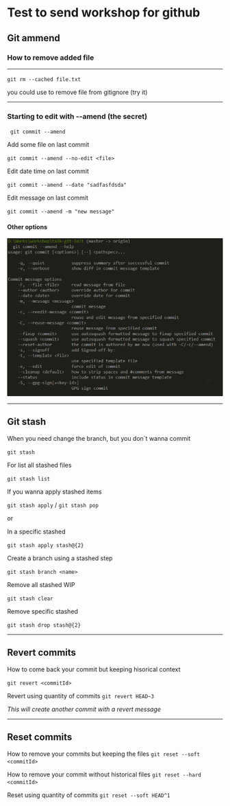 # Test to send workshop for github

## Git ammend

### How to remove added file

---
``git rm --cached file.txt ``

you could use to remove file from gitignore (try it)

---

### Starting to edit with --amend (the secret)
`` git commit --amend``

Add some file on last commit 

``git commit --amend --no-edit <file>``


Edit date time on last commit 

``git commit --amend --date "sadfasfdsda"``


Edit message on last commit 

``git commit --amend -m "new message"``

#### Other options

![Other options](gitammend.png)

---

## Git stash
When you need change the branch, but you don`t wanna commit

``git stash``

For list all stashed files

``git stash list``

If you wanna apply stashed items

``git stash apply`` / ``git stash pop``

or

In a specific stashed

``git stash apply stash@{2}``

Create a branch using a stashed step

``git stash branch <name>``


Remove all stashed WIP

``git stash clear``

Remove specific stashed

``git stash drop stash@{2}``

---

## Revert commits
How to come back your commit but keeping hisorical context

``git revert <commitId>``

Revert using quantity of commits
``git revert HEAD~3``

_This will create another commit with a revert message_

---

## Reset commits

How to remove your commits but keeping the files
``git reset --soft <commitId>``

How to remove your commit without historical files
``git reset --hard <commitId>``

Reset using quantity of commits
``git reset --soft HEAD^1``
